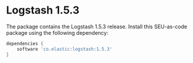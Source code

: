 # Logstash 1.5.3

The package contains the Logstash 1.5.3 release. Install this SEU-as-code package
using the following dependency:
```groovy
dependencies {
	software 'co.elastic:logstash:1.5.3'
}
```
